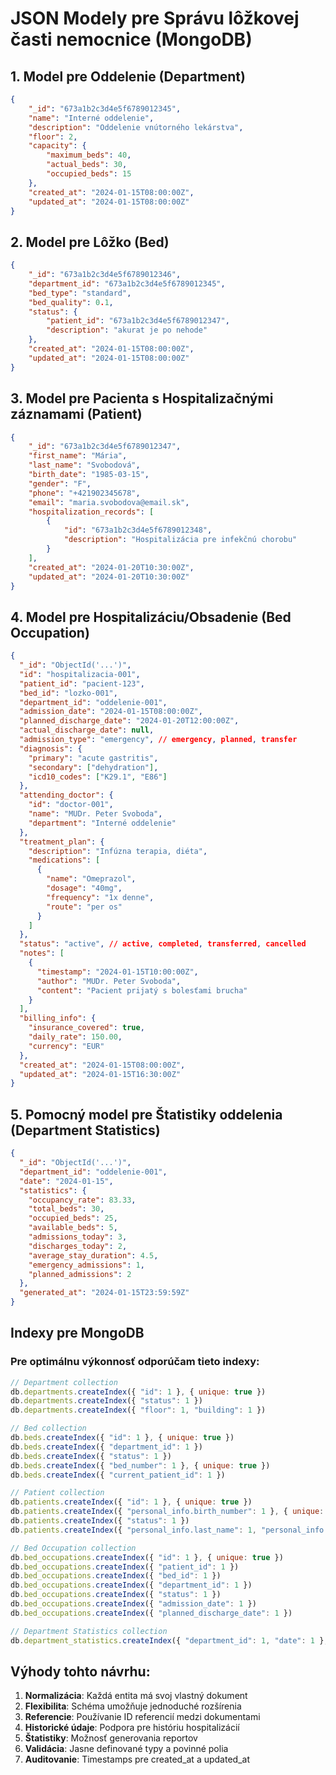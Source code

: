 # JSON Modely pre Správu lôžkovej časti nemocnice (MongoDB)

## 1. Model pre Oddelenie (Department)

```json
{
    "_id": "673a1b2c3d4e5f6789012345",
    "name": "Interné oddelenie",
    "description": "Oddelenie vnútorného lekárstva",
    "floor": 2,
    "capacity": {
        "maximum_beds": 40,
        "actual_beds": 30,
        "occupied_beds": 15
    },
    "created_at": "2024-01-15T08:00:00Z",
    "updated_at": "2024-01-15T08:00:00Z"
}
```

## 2. Model pre Lôžko (Bed)

```json
{
    "_id": "673a1b2c3d4e5f6789012346",
    "department_id": "673a1b2c3d4e5f6789012345",
    "bed_type": "standard",
    "bed_quality": 0.1,
    "status": {
        "patient_id": "673a1b2c3d4e5f6789012347",
        "description": "akurat je po nehode"
    },
    "created_at": "2024-01-15T08:00:00Z",
    "updated_at": "2024-01-15T08:00:00Z"
}
```

## 3. Model pre Pacienta s Hospitalizačnými záznamami (Patient)

```json
{
    "_id": "673a1b2c3d4e5f6789012347",
    "first_name": "Mária",
    "last_name": "Svobodová",
    "birth_date": "1985-03-15",
    "gender": "F",
    "phone": "+421902345678",
    "email": "maria.svobodova@email.sk",
    "hospitalization_records": [
        {
            "id": "673a1b2c3d4e5f6789012348",
            "description": "Hospitalizácia pre infekčnú chorobu"
        }
    ],
    "created_at": "2024-01-20T10:30:00Z",
    "updated_at": "2024-01-20T10:30:00Z"
}
```

## 4. Model pre Hospitalizáciu/Obsadenie (Bed Occupation)

```json
{
  "_id": "ObjectId('...')",
  "id": "hospitalizacia-001",
  "patient_id": "pacient-123",
  "bed_id": "lozko-001",
  "department_id": "oddelenie-001",
  "admission_date": "2024-01-15T08:00:00Z",
  "planned_discharge_date": "2024-01-20T12:00:00Z",
  "actual_discharge_date": null,
  "admission_type": "emergency", // emergency, planned, transfer
  "diagnosis": {
    "primary": "acute gastritis",
    "secondary": ["dehydration"],
    "icd10_codes": ["K29.1", "E86"]
  },
  "attending_doctor": {
    "id": "doctor-001",
    "name": "MUDr. Peter Svoboda",
    "department": "Interné oddelenie"
  },
  "treatment_plan": {
    "description": "Infúzna terapia, diéta",
    "medications": [
      {
        "name": "Omeprazol",
        "dosage": "40mg",
        "frequency": "1x denne",
        "route": "per os"
      }
    ]
  },
  "status": "active", // active, completed, transferred, cancelled
  "notes": [
    {
      "timestamp": "2024-01-15T10:00:00Z",
      "author": "MUDr. Peter Svoboda",
      "content": "Pacient prijatý s bolesťami brucha"
    }
  ],
  "billing_info": {
    "insurance_covered": true,
    "daily_rate": 150.00,
    "currency": "EUR"
  },
  "created_at": "2024-01-15T08:00:00Z",
  "updated_at": "2024-01-15T16:30:00Z"
}
```

## 5. Pomocný model pre Štatistiky oddelenia (Department Statistics)

```json
{
  "_id": "ObjectId('...')",
  "department_id": "oddelenie-001",
  "date": "2024-01-15",
  "statistics": {
    "occupancy_rate": 83.33,
    "total_beds": 30,
    "occupied_beds": 25,
    "available_beds": 5,
    "admissions_today": 3,
    "discharges_today": 2,
    "average_stay_duration": 4.5,
    "emergency_admissions": 1,
    "planned_admissions": 2
  },
  "generated_at": "2024-01-15T23:59:59Z"
}
```

## Indexy pre MongoDB

### Pre optimálnu výkonnosť odporúčam tieto indexy:

```javascript
// Department collection
db.departments.createIndex({ "id": 1 }, { unique: true })
db.departments.createIndex({ "status": 1 })
db.departments.createIndex({ "floor": 1, "building": 1 })

// Bed collection  
db.beds.createIndex({ "id": 1 }, { unique: true })
db.beds.createIndex({ "department_id": 1 })
db.beds.createIndex({ "status": 1 })
db.beds.createIndex({ "bed_number": 1 }, { unique: true })
db.beds.createIndex({ "current_patient_id": 1 })

// Patient collection
db.patients.createIndex({ "id": 1 }, { unique: true })
db.patients.createIndex({ "personal_info.birth_number": 1 }, { unique: true })
db.patients.createIndex({ "status": 1 })
db.patients.createIndex({ "personal_info.last_name": 1, "personal_info.first_name": 1 })

// Bed Occupation collection
db.bed_occupations.createIndex({ "id": 1 }, { unique: true })
db.bed_occupations.createIndex({ "patient_id": 1 })
db.bed_occupations.createIndex({ "bed_id": 1 })
db.bed_occupations.createIndex({ "department_id": 1 })
db.bed_occupations.createIndex({ "status": 1 })
db.bed_occupations.createIndex({ "admission_date": 1 })
db.bed_occupations.createIndex({ "planned_discharge_date": 1 })

// Department Statistics collection
db.department_statistics.createIndex({ "department_id": 1, "date": 1 }, { unique: true })
```

## Výhody tohto návrhu:

1. **Normalizácia**: Každá entita má svoj vlastný dokument
2. **Flexibilita**: Schéma umožňuje jednoduché rozšírenia
3. **Referencie**: Používanie ID referencií medzi dokumentami
4. **Historické údaje**: Podpora pre históriu hospitalizácií
5. **Štatistiky**: Možnosť generovania reportov
6. **Validácia**: Jasne definované typy a povinné polia
7. **Auditovanie**: Timestamps pre created_at a updated_at 